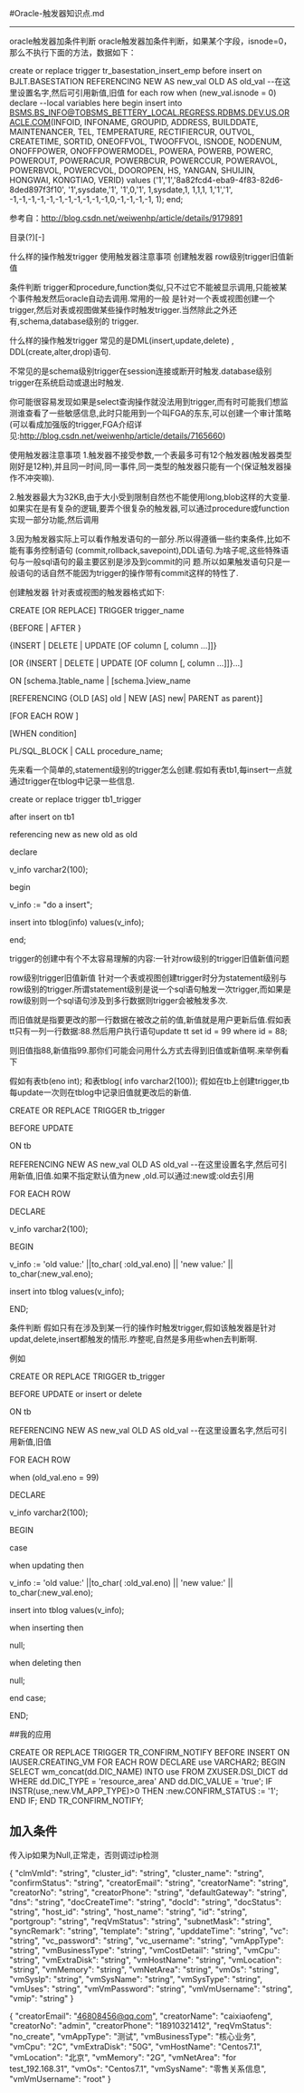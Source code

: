 #Oracle-触发器知识点.md

-------------------------------------------

oracle触发器加条件判断
oracle触发器加条件判断，如果某个字段，isnode=0，那么不执行下面的方法，数据如下：

create or replace trigger tr_basestation_insert_emp
before insert on BJLT.BASESTATION
REFERENCING NEW AS new_val OLD AS old_val --在这里设置名字,然后可引用新值,旧值
for each row
  when (new_val.isnode = 0)
declare
    --local variables here
begin
    insert into BSMS.BS_INFO@TOBSMS_BETTERY_LOCAL.REGRESS.RDBMS.DEV.US.ORACLE.COM(INFOID, INFONAME, GROUPID, ADDRESS, BUILDDATE, MAINTENANCER, TEL, TEMPERATURE, RECTIFIERCUR, 
      OUTVOL, CREATETIME, SORTID, ONEOFFVOL, TWOOFFVOL, ISNODE, NODENUM, ONOFFPOWER, ONOFFPOWERMODEL, 
      POWERA, POWERB, POWERC, POWEROUT, POWERACUR, POWERBCUR, POWERCCUR, POWERAVOL, POWERBVOL, 
      POWERCVOL, DOOROPEN, HS, YANGAN, SHUIJIN, HONGWAI, KONGTIAO, VERID)
      values ('1','1','8a82fcd4-eba9-4f83-82d6-8ded897f3f10', 
       '1',sysdate,'1', 
        '1',0,'1', 
        1,sysdate,1, 
        1,1,1, 
        1,'1','1', 
        -1,-1,-1,-1,-1,-1,-1,-1,-1,-1,-1,0,-1,-1,-1,-1,
        1);
end;
 

参考自：http://blog.csdn.net/weiwenhp/article/details/9179891

目录(?)[-]

什么样的操作触发trigger
使用触发器注意事项
创建触发器
row级别trigger旧值新值
 
条件判断
trigger和procedure,function类似,只不过它不能被显示调用,只能被某个事件触发然后oracle自动去调用.常用的一般 是针对一个表或视图创建一个trigger,然后对表或视图做某些操作时触发trigger.当然除此之外还有,schema,database级别的 trigger.

 

什么样的操作触发trigger
常见的是DML(insert,update,delete) , DDL(create,alter,drop)语句.

不常见的是schema级别trigger在session连接或断开时触发.database级别trigger在系统启动或退出时触发.

你可能很容易发现如果是select查询操作就没法用到trigger,而有时可能我们想监测谁查看了一些敏感信息,此时只能用到一个叫FGA的东东,可以创建一个审计策略(可以看成加强版的trigger,FGA介绍详见:http://blog.csdn.net/weiwenhp/article/details/7165660)

 

 

使用触发器注意事项
1.触发器不接受参数,一个表最多可有12个触发器(触发器类型刚好是12种),并且同一时间,同一事件,同一类型的触发器只能有一个(保证触发器操作不冲突嘛).

2.触发器最大为32KB,由于大小受到限制自然也不能使用long,blob这样的大变量.如果实在是有复杂的逻辑,要弄个很复杂的触发器,可以通过procedure或function实现一部分功能,然后调用

3.因为触发器实际上可以看作触发语句的一部分.所以得遵循一些约束条件,比如不能有事务控制语句 (commit,rollback,savepoint),DDL语句.为啥子呢,这些特殊语句与一般sql语句的最主要区别是涉及到commit的问 题.所以如果触发语句只是一般语句的话自然不能因为trigger的操作带有commit这样的特性了.

 

创建触发器
针对表或视图的触发器格式如下:

 

CREATE [OR REPLACE] TRIGGER trigger_name

{BEFORE | AFTER }

{INSERT | DELETE | UPDATE [OF column [, column …]]}

[OR {INSERT | DELETE | UPDATE [OF column [, column …]]}...]

ON [schema.]table_name | [schema.]view_name

[REFERENCING {OLD [AS] old | NEW [AS] new| PARENT as parent}]

[FOR EACH ROW ]

[WHEN condition]

PL/SQL_BLOCK | CALL procedure_name;

 

先来看一个简单的,statement级别的trigger怎么创建.假如有表tb1,每insert一点就通过trigger在tblog中记录一些信息.

create or replace trigger tb1_trigger

after insert on tb1

referencing new as new old as old

 

declare

v_info varchar2(100);

begin

v_info := "do a insert";

insert into tblog(info) values(v_info);

end;

 

trigger的创建中有个不太容易理解的内容:一针对row级别的trigger旧值新值问题

row级别trigger旧值新值
针对一个表或视图创建trigger时分为statement级别与row级别的trigger.所谓statement级别是说一个sql语句触发一次trigger,而如果是row级别则一个sql语句涉及到多行数据则trigger会被触发多次.

而旧值就是指要更改的那一行数据在被改之前的值,新值就是用户更新后值.假如表tt只有一列一行数据:88.然后用户执行语句update tt set id = 99 where id = 88;

则旧值指88,新值指99.那你们可能会问用什么方式去得到旧值或新值啊.来举例看下

假如有表tb(eno int); 和表tblog( info varchar2(100)); 假如在tb上创建trigger,tb每update一次则在tblog中记录旧值就更改后的新值.

 

CREATE OR REPLACE TRIGGER tb_trigger

BEFORE UPDATE

ON tb

REFERENCING NEW AS new_val OLD AS old_val  --在这里设置名字,然后可引用新值,旧值.如果不指定默认值为new ,old.可以通过:new或:old去引用

FOR EACH ROW

DECLARE

v_info varchar2(100);

BEGIN

v_info := 'old value:' ||to_char( :old_val.eno) || 'new value:' || to_char(:new_val.eno);

insert into tblog values(v_info);

END;

 

 
条件判断
假如只有在涉及到某一行的操作时触发trigger,假如该触发器是针对updat,delete,insert都触发的情形.咋整呢,自然是多用些when去判断啊.

例如

CREATE OR REPLACE TRIGGER tb_trigger

BEFORE UPDATE or insert or delete

ON tb

REFERENCING NEW AS new_val OLD AS old_val --在这里设置名字,然后可引用新值,旧值

FOR EACH ROW

when (old_val.eno = 99)

DECLARE

v_info varchar2(100);

BEGIN

 

case

when updating then

v_info := 'old value:' ||to_char( :old_val.eno) || 'new value:' || to_char(:new_val.eno);

insert into tblog values(v_info);

 

when inserting then

null;

 

when deleting then

null;

 

end case;

END;


##我的应用

CREATE OR REPLACE
TRIGGER TR_CONFIRM_NOTIFY BEFORE
INSERT
	ON
	IAUSER.CREATING_VM FOR EACH ROW
DECLARE
		use VARCHAR2;
BEGIN
	SELECT
	wm_concat(dd.DIC_NAME)
INTO
	use
FROM
	ZXUSER.DSI_DICT dd
WHERE
	dd.DIC_TYPE = 'resource_area'
	AND dd.DIC_VALUE = 'true';
IF
	INSTR(use,:new.VM_APP_TYPE)>0 THEN :new.CONFIRM_STATUS := '1';
END
IF;
END TR_CONFIRM_NOTIFY;




## 加入条件

传入ip如果为Null,正常走，否则调过ip检测



{
  "clmVmId": "string",
  "cluster_id": "string",
  "cluster_name": "string",
  "confirmStatus": "string",
  "creatorEmail": "string",
  "creatorName": "string",
  "creatorNo": "string",
  "creatorPhone": "string",
  "defaultGateway": "string",
  "dns": "string",
  "docCreateTime": "string",
  "docId": "string",
  "docStatus": "string",
  "host_id": "string",
  "host_name": "string",
  "id": "string",
  "portgroup": "string",
  "reqVmStatus": "string",
  "subnetMask": "string",
  "syncRemark": "string",
  "template": "string",
  "upddateTime": "string",
  "vc": "string",
  "vc_password": "string",
  "vc_username": "string",
  "vmAppType": "string",
  "vmBusinessType": "string",
  "vmCostDetail": "string",
  "vmCpu": "string",
  "vmExtraDisk": "string",
  "vmHostName": "string",
  "vmLocation": "string",
  "vmMemory": "string",
  "vmNetArea": "string",
  "vmOs": "string",
  "vmSysIp": "string",
  "vmSysName": "string",
  "vmSysType": "string",
  "vmUses": "string",
  "vmVmPassword": "string",
  "vmVmUsername": "string",
  "vmip": "string"
}


{
	"creatorEmail": "46808456@qq.com",
	"creatorName": "caixiaofeng",
	"creatorNo": "admin",
	"creatorPhone": "18910321412",
	"reqVmStatus": "no_create",
	"vmAppType": "测试",
	"vmBusinessType": "核心业务",
	"vmCpu": "2C",
	"vmExtraDisk": "50G",
	"vmHostName": "Centos7.1",
	"vmLocation": "北京",
	"vmMemory": "2G",
	"vmNetArea": "for test_192.168.31",
	"vmOs": "Centos7.1",
	"vmSysName": "零售关系信息",
	"vmVmUsername": "root"
}